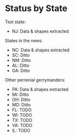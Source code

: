 # Status by State

Test state:

- NJ: Data & shapes extracted

States in the news:

- NC: Data & shapes extracted
- SC: Ditto
- NM: Ditto
- AL: Ditto
- GA: Ditto

Other perrenial gerrymanders:

- PA: Data & shapes extracted
- MI: Ditto
- OH: Ditto
- MD: Ditto
- FL: TODO
- WI: TODO
- TX: TODO
- VA: TODO
- IL: TODO